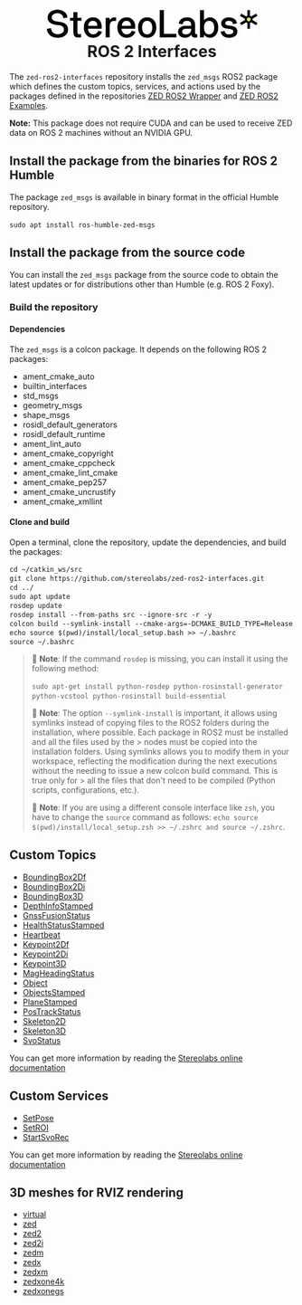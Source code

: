 <h1 align="center">
   <img src="./images/Picto+STEREOLABS_Black.jpg" alt="Stereolabs" title="Stereolabs" /><br \>
   ROS 2 Interfaces
</h1>

The `zed-ros2-interfaces` repository installs the `zed_msgs` ROS2 package which defines the custom topics, services, and actions used by the packages defined in the repositories  [ZED ROS2 Wrapper](https://github.com/stereolabs/zed-ros2-wrapper) and [ZED ROS2 Examples](https://github.com/stereolabs/zed-ros2-examples).

**Note:** This package does not require CUDA and can be used to receive ZED data on ROS 2 machines without an NVIDIA GPU.

## Install the package from the binaries for ROS 2 Humble

The package `zed_msgs` is available in binary format in the official Humble repository.

`sudo apt install ros-humble-zed-msgs`

## Install the package from the source code

You can install the `zed_msgs` package from the source code to obtain the latest updates or for distributions other than Humble (e.g. ROS 2 Foxy).

### Build the repository

#### Dependencies

The `zed_msgs` is a colcon package. It depends on the following ROS 2 packages:

- ament_cmake_auto
- builtin_interfaces
- std_msgs
- geometry_msgs
- shape_msgs
- rosidl_default_generators
- rosidl_default_runtime
- ament_lint_auto
- ament_cmake_copyright
- ament_cmake_cppcheck
- ament_cmake_lint_cmake
- ament_cmake_pep257
- ament_cmake_uncrustify
- ament_cmake_xmllint

#### Clone and build

Open a terminal, clone the repository, update the dependencies, and build the packages:

```
cd ~/catkin_ws/src
git clone https://github.com/stereolabs/zed-ros2-interfaces.git
cd ../
sudo apt update
rosdep update
rosdep install --from-paths src --ignore-src -r -y
colcon build --symlink-install --cmake-args=-DCMAKE_BUILD_TYPE=Release
echo source $(pwd)/install/local_setup.bash >> ~/.bashrc
source ~/.bashrc
```

> :pushpin: **Note**: If the command `rosdep` is missing, you can install it using the following method:
>
> `sudo apt-get install python-rosdep python-rosinstall-generator python-vcstool python-rosinstall build-essential`
>
> :pushpin: **Note**: The option `--symlink-install` is important, it allows using symlinks instead of copying files to the ROS2 folders during the installation, where possible. Each package in ROS2 must be installed and all the files used by the > nodes must be copied into the installation folders. Using symlinks allows you to modify them in your workspace, reflecting the modification during the next executions without the needing to issue a new colcon build command. This is true only for > all the files that don't need to be compiled (Python scripts, configurations, etc.).
>
> :pushpin: **Note**: If you are using a different console interface like `zsh`, you have to change the `source` command as follows: `echo source $(pwd)/install/local_setup.zsh >> ~/.zshrc and source ~/.zshrc`.

## Custom Topics

- [BoundingBox2Df](https://github.com/stereolabs/zed-ros2-interfaces/blob/master/msg/BoundingBox2Df.msg)
- [BoundingBox2Di](https://github.com/stereolabs/zed-ros2-interfaces/blob/master/msg/BoundingBox2Di.msg)
- [BoundingBox3D](https://github.com/stereolabs/zed-ros2-interfaces/blob/master/msg/BoundingBox3D.msg)
- [DepthInfoStamped](https://github.com/stereolabs/zed-ros2-interfaces/blob/master/msg/DepthInfoStamped.msg)
- [GnssFusionStatus](https://github.com/stereolabs/zed-ros2-interfaces/blob/master/msg/GnssFusionStatus.msg)
- [HealthStatusStamped](https://github.com/stereolabs/zed-ros2-interfaces/blob/master/msg/HealthStatusStamped.msg)
- [Heartbeat](https://github.com/stereolabs/zed-ros2-interfaces/blob/master/msg/Heartbeat.msg)
- [Keypoint2Df](https://github.com/stereolabs/zed-ros2-interfaces/blob/master/msg/Keypoint2Df.msg)
- [Keypoint2Di](https://github.com/stereolabs/zed-ros2-interfaces/blob/master/msg/Keypoint2Di.msg)
- [Keypoint3D](https://github.com/stereolabs/zed-ros2-interfaces/blob/master/msg/Keypoint3D.msg)
- [MagHeadingStatus](https://github.com/stereolabs/zed-ros2-interfaces/blob/master/msg/MagHeadingStatus.msg)
- [Object](https://github.com/stereolabs/zed-ros2-interfaces/blob/master/msg/Object.msg)
- [ObjectsStamped](https://github.com/stereolabs/zed-ros2-interfaces/blob/master/msg/ObjectsStamped.msg)
- [PlaneStamped](https://github.com/stereolabs/zed-ros2-interfaces/blob/master/msg/PlaneStamped.msg)
- [PosTrackStatus](https://github.com/stereolabs/zed-ros2-interfaces/blob/master/msg/PosTrackStatus.msg)
- [Skeleton2D](https://github.com/stereolabs/zed-ros2-interfaces/blob/master/msg/Skeleton2D.msg)
- [Skeleton3D](https://github.com/stereolabs/zed-ros2-interfaces/blob/master/msg/Skeleton3D.msg)
- [SvoStatus](https://github.com/stereolabs/zed-ros2-interfaces/blob/master/msg/SvoStatus.msg)

You can get more information by reading the [Stereolabs online documentation](https://www.stereolabs.com/docs/ros2/zed-node/)

## Custom Services

- [SetPose](https://github.com/stereolabs/zed-ros2-interfaces/blob/master/srv/SetPose.srv)
- [SetROI](https://github.com/stereolabs/zed-ros2-interfaces/blob/master/srv/SetROI.srv)
- [StartSvoRec](https://github.com/stereolabs/zed-ros2-interfaces/blob/master/srv/StartSvoRec.srv)

You can get more information by reading the [Stereolabs online documentation](https://www.stereolabs.com/docs/ros2/zed-node/#services)

## 3D meshes for RVIZ rendering

- [virtual](https://github.com/stereolabs/zed-ros2-interfaces/blob/master/meshes/virtual.stl)
- [zed](https://github.com/stereolabs/zed-ros2-interfaces/blob/master/meshes/zed.stl)
- [zed2](https://github.com/stereolabs/zed-ros2-interfaces/blob/master/meshes/zed2.stl)
- [zed2i](https://github.com/stereolabs/zed-ros2-interfaces/blob/master/meshes/zed2i.stl)
- [zedm](https://github.com/stereolabs/zed-ros2-interfaces/blob/master/meshes/zedm.stl)
- [zedx](https://github.com/stereolabs/zed-ros2-interfaces/blob/master/meshes/zedx.stl)
- [zedxm](https://github.com/stereolabs/zed-ros2-interfaces/blob/master/meshes/zedxm.stl)
- [zedxone4k](https://github.com/stereolabs/zed-ros2-interfaces/blob/master/meshes/zedxone4k.stl)
- [zedxonegs](https://github.com/stereolabs/zed-ros2-interfaces/blob/master/meshes/zedxonegs.stl)
